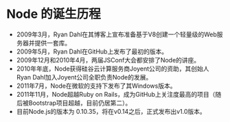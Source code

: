 # Node 的诞生历程

- 2009年3月，Ryan Dahl在其博客上宣布准备基于V8创建一个轻量级的Web服务器并提供一套库。
- 2009年5月，Ryan Dahl在GitHub上发布了最初的版本。
- 2009年12月和2010年4月，两届JSConf大会都安排了Node的讲座。
- 2010年年底，Node获得硅谷云计算服务商Joyent公司的资助，其创始人Ryan Dahl加入Joyent公司全职负责Node的发展。
- 2011年7月，Node在微软的支持下发布了其Windows版本。
- 2011年11月，Node超越Ruby on Rails，成为GitHub上关注度最高的项目（随后被Bootstrap项目超越，目前仍居第二）。
- 目前Node.js的版本为 0.10.35，将在v0.14之后，正式发布出v1.0版本。